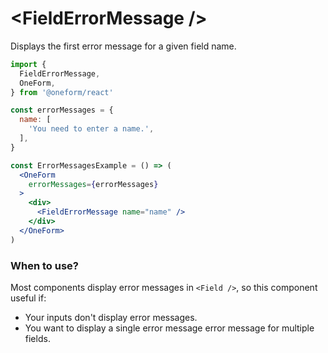# &lt;FieldErrorMessage /&gt;

Displays the first error message for a given field name.

```jsx
import {
  FieldErrorMessage,
  OneForm,
} from '@oneform/react'

const errorMessages = {
  name: [
    'You need to enter a name.',
  ],
}

const ErrorMessagesExample = () => (
  <OneForm
    errorMessages={errorMessages}
  >
    <div>
      <FieldErrorMessage name="name" />
    </div>
  </OneForm>
)
```

### When to use?

Most components display error messages in `<Field />`, so this component useful if:

* Your inputs don't display error messages.
* You want to display a single error message error message for multiple fields.

